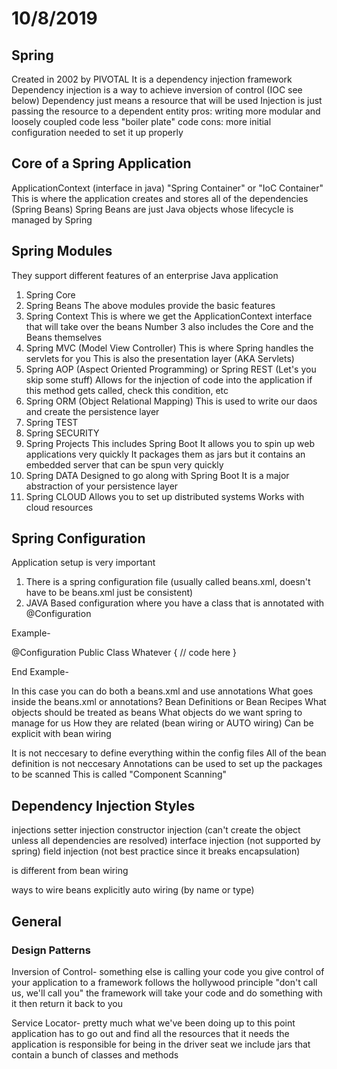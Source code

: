 # 10/8/2019

## Spring

Created in 2002 by PIVOTAL
It is a dependency injection framework
Dependency injection is a way to achieve inversion of control (IOC see below)
Dependency just means a resource that will be used
Injection is just passing the resource to a dependent entity
pros: writing more modular and loosely coupled code
      less "boiler plate" code
cons: more initial configuration needed to set it up properly

## Core of a Spring Application

ApplicationContext (interface in java)
"Spring Container" or "IoC Container"
This is where the application creates and stores all of the dependencies (Spring Beans)
Spring Beans are just Java objects whose lifecycle is managed by Spring

## Spring Modules

They support different features of an enterprise Java application
1) Spring Core
2) Spring Beans
The above modules provide the basic features
3) Spring Context
This is where we get the ApplicationContext interface that will take over the beans
Number 3 also includes the Core and the Beans themselves
4) Spring MVC (Model View Controller)
This is where Spring handles the servlets for you
This is also the presentation layer (AKA Servlets)
5) Spring AOP (Aspect Oriented Programming) or Spring REST (Let's you skip some stuff)
Allows for the injection of code into the application
if this method gets called, check this condition, etc
6) Spring ORM (Object Relational Mapping)
This is used to write our daos and create the persistence layer
7) Spring TEST
8) Spring SECURITY
9) Spring Projects
This includes Spring Boot
It allows you to spin up web applications very quickly
It packages them as jars but it contains an embedded server
that can be spun very quickly
10) Spring DATA
Designed to go along with Spring Boot
It is a major abstraction of your persistence layer
11) Spring CLOUD
Allows you to set up distributed systems
Works with cloud resources

## Spring Configuration

Application setup is very important
1) There is a spring configuration file (usually called beans.xml, doesn't have to be beans.xml just be consistent)
2) JAVA Based configuration where you have a class that is annotated with @Configuration

Example-

@Configuration
Public Class Whatever { // code here }

End Example-

In this case you can do both a beans.xml and use annotations
What goes inside the beans.xml or annotations?
Bean Definitions or Bean Recipes
What objects should be treated as beans
What objects do we want spring to manage for us
How they are related (bean wiring or AUTO wiring)
Can be explicit with bean wiring

It is not neccesary to define everything within the config files
All of the bean definition is not neccesary
Annotations can be used to set up the packages to be scanned
This is called "Component Scanning"

## Dependency Injection Styles

injections
setter injection
constructor injection (can't create the object unless all dependencies are resolved)
interface injection (not supported by spring)
field injection (not best practice since it breaks encapsulation)

is different from bean wiring

ways to wire beans
explicitly
auto wiring (by name or type)



## General

### Design Patterns

Inversion of Control-
something else is calling your code
you give control of your application to a framework
follows the hollywood principle
"don't call us, we'll call you"
the framework will take your code and do something with it then return it back to you

Service Locator-
pretty much what we've been doing up to this point
application has to go out and find all the resources that it needs
the application is responsible for being in the driver seat
we include jars that contain a bunch of classes and methods
